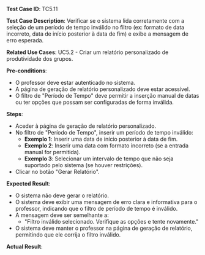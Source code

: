 **Test Case ID**: TC5.11

**Test Case Description**: Verificar se o sistema lida corretamente com a seleção de um período de tempo inválido no filtro (ex: formato de data incorreto, data de início posterior à data de fim) e exibe a mensagem de erro esperada.  

**Related Use Cases**: UC5.2 - Criar um relatório personalizado de produtividade dos grupos.  

**Pre-conditions**:  

- O professor deve estar autenticado no sistema.  
- A página de geração de relatório personalizado deve estar acessível.  
- O filtro de "Período de Tempo" deve permitir a inserção manual de datas ou ter opções que possam ser configuradas de forma inválida.  

**Steps**:  

- Aceder à página de geração de relatório personalizado.  
- No filtro de "Período de Tempo", inserir um período de tempo inválido:  
  - **Exemplo 1**: Inserir uma data de início posterior à data de fim.  
  - **Exemplo 2**: Inserir uma data com formato incorreto (se a entrada manual for permitida).  
  - **Exemplo 3**: Selecionar um intervalo de tempo que não seja suportado pelo sistema (se houver restrições).  
- Clicar no botão "Gerar Relatório".  

**Expected Result**:  

- O sistema não deve gerar o relatório.  
- O sistema deve exibir uma mensagem de erro clara e informativa para o professor, indicando que o filtro de período de tempo é inválido.  
- A mensagem deve ser semelhante a:  
  - "Filtro inválido selecionado. Verifique as opções e tente novamente."    
- O sistema deve manter o professor na página de geração de relatório, permitindo que ele corrija o filtro inválido.  

**Actual Result**: